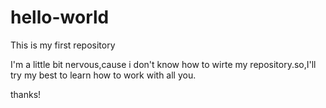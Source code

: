 # hello-world
This is my first repository




I'm a little bit nervous,cause i don't know how to wirte my repository.so,I'll 
try my best to learn how to work with all you.



thanks!

